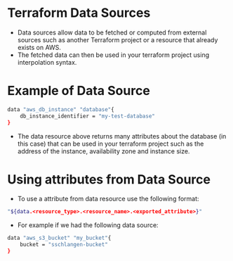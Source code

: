 # Terraform Data Sources
- Data sources allow data to be fetched or computed from external sources such as another Terraform project or a resource that already exists on AWS.
- The fetched data can then be used in your terraform project using interpolation syntax.

# Example of Data Source
```sh
data "aws_db_instance" "database"{
    db_instance_identifier = "my-test-database"
}
```

- The data resource above returns many attributes about the database (in this case) that can be used in your terraform project such as the address of the instance, availability zone and instance size.

# Using attributes from Data Source
- To use a attribute from data resource use the following format:

```sh
"${data.<resource_type>.<resource_name>.<exported_attribute>}"
```

- For example if we had the following data source:

```sh
data "aws_s3_bucket" "my_bucket"{
    bucket = "sschlangen-bucket"
}


```